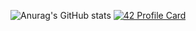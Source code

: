![Anurag's GitHub stats](https://github-readme-stats.vercel.app/api?username=williamollio&show_icons=true&theme=tokyonight)
[![42 Profile Card](https://1337-readme.vercel.app/api/profile?cursus=42cursus&dark=true&email=hide&leet_logo=hide&login=wollio)](https://profile.intra.42.fr/users/wollio)
